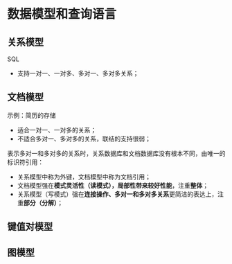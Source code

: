 # 数据模型和查询语言

## 关系模型

SQL

- 支持一对一、一对多、多对一、多对多关系；

  

## 文档模型

示例：简历的存储

- 适合一对一、一对多的关系；
- 不适合多对一、多对多的关系，联结的支持很弱；



表示多对一和多对多的关系时，关系数据库和文档数据库没有根本不同，由唯一的标识符引用：

- 关系模型中称为外键，文档模型中称为文档引用；
- 文档模型强在**模式灵活性（读模式），局部性带来较好性能**，注重**整体**；
- 关系模型（写模式）强在**连接操作、多对一和多对多关系**更简洁的表达上，注重**部分（分解）**；

## 键值对模型



## 图模型

